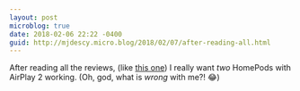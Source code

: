```yaml
---
layout: post
microblog: true
date: 2018-02-06 22:22 -0400
guid: http://mjdescy.micro.blog/2018/02/07/after-reading-all.html
---
```

After reading all the reviews, (like [this one](https://daringfireball.net/2018/02/homepod)) I really want _two_ HomePods with AirPlay 2 working. (Oh, god, what is _wrong_ with me?! 😂)
